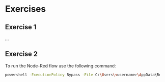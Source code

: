 # Exercises

## Exercise 1

...

## Exercise 2

To run the Node-Red flow use the following command:

```bash
powershell -ExecutionPolicy Bypass -File C:\Users\<username>\AppData\Roaming\npm\node-red.ps1
```